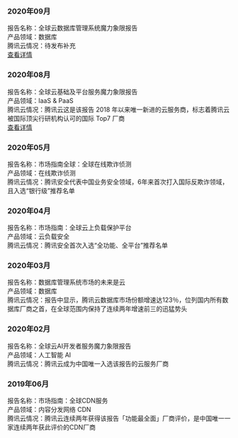### 2020年09月
报告名称：全球云数据库管理系统魔力象限报告  
产品领域：数据库  
腾讯云情况：待发布补充  
[查看详情](https://www.gartner.com/reviews/market/operational-dbms/vendor/tencent-cloud/product/tencent-cloud-database)
### 2020年08月
报告名称：全球云基础及平台服务魔力象限报告  
产品领域：IaaS & PaaS  
腾讯云情况：腾讯云这是该报告 2018 年以来唯一新进的云服务商，标志着腾讯云被国际顶尖行研机构认可的国际 Top7 厂商  
[查看详情](https://www.gartner.com/reviews/market/public-cloud-iaas/vendor/tencent-cloud/product/tencent-cloud-international)
### 2020年05月
报告名称：市场指南全球：全球在线欺诈侦测  
产品领域：在线欺诈侦测  
腾讯云情况：腾讯安全代表中国业务安全领域，6年来首次打入国际反欺诈领域，且入选“银行级”推荐名单 
### 2020年04月
报告名称：市场指南：全球云上负载保护平台  
产品领域：云负载安全  
腾讯云情况：腾讯安全首次入选“全功能、全平台”推荐名单 
### 2020年03月
报告名称：数据库管理系统市场的未来是云  
产品领域：数据库  
腾讯云情况：报告中显示，腾讯云数据库市场份额增速达123％，位列国内所有数据库厂商之首，在全球范围内保持了连续两年增速前三的迅猛势头   
### 2020年02月
报告名称：全球云AI开发者服务魔力象限报告  
产品领域：人工智能 AI  
腾讯云情况：腾讯云成为中国唯一入选该报告的云服务厂商  
### 2019年06月
报告名称：市场指南：全球CDN服务  
产品领域：内容分发网络 CDN  
腾讯云情况：腾讯云连续两年获得该报告「功能最全面」厂商评价，是中国唯一一家连续两年获此评价的CDN厂商  
